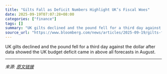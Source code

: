 ```yaml
---
title: "Gilts Fall as Deficit Numbers Highlight UK’s Fiscal Woes"
date: 2025-09-19T07:07:28+08:00
categories: ["finance"]
tags: []
summary: "UK gilts declined and the pound fell for a third day against the dollar after data showed the UK budget deficit came in above all forecasts in August."
source_url: "https://www.bloomberg.com/news/articles/2025-09-19/gilts-fall-as-deficit-numbers-highlight-uk-s-fiscal-woes"
---
```


UK gilts declined and the pound fell for a third day against the dollar after data showed the UK budget deficit came in above all forecasts in August.

---

*来源: [原文链接](https://www.bloomberg.com/news/articles/2025-09-19/gilts-fall-as-deficit-numbers-highlight-uk-s-fiscal-woes)*
